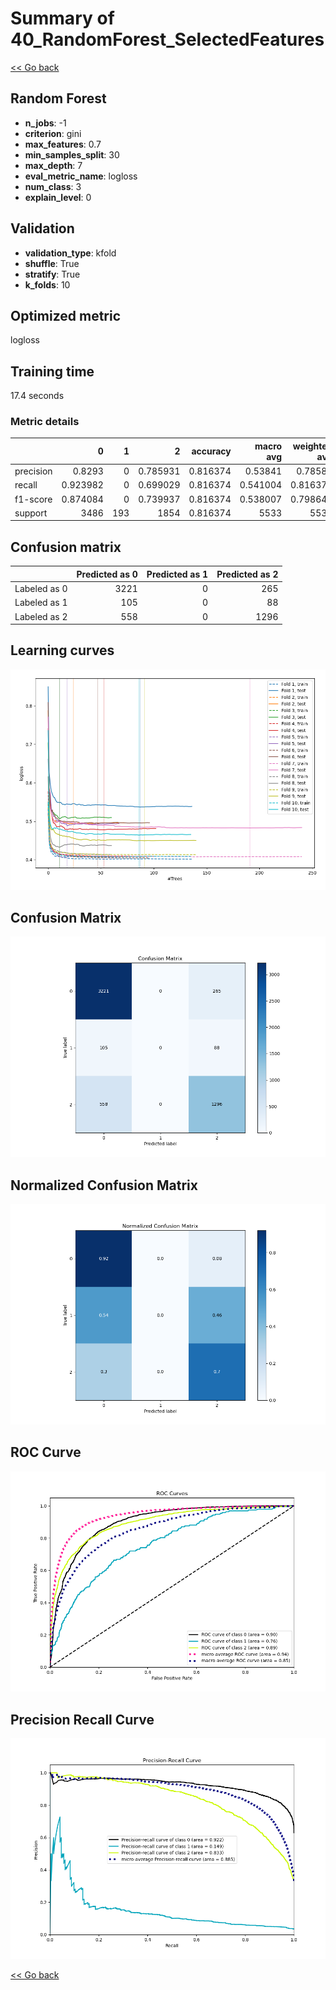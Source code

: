 # Summary of 40_RandomForest_SelectedFeatures

[<< Go back](../README.md)


## Random Forest
- **n_jobs**: -1
- **criterion**: gini
- **max_features**: 0.7
- **min_samples_split**: 30
- **max_depth**: 7
- **eval_metric_name**: logloss
- **num_class**: 3
- **explain_level**: 0

## Validation
 - **validation_type**: kfold
 - **shuffle**: True
 - **stratify**: True
 - **k_folds**: 10

## Optimized metric
logloss

## Training time

17.4 seconds

### Metric details
|           |           0 |   1 |           2 |   accuracy |   macro avg |   weighted avg |   logloss |
|:----------|------------:|----:|------------:|-----------:|------------:|---------------:|----------:|
| precision |    0.8293   |   0 |    0.785931 |   0.816374 |    0.53841  |       0.78584  |  0.482576 |
| recall    |    0.923982 |   0 |    0.699029 |   0.816374 |    0.541004 |       0.816374 |  0.482576 |
| f1-score  |    0.874084 |   0 |    0.739937 |   0.816374 |    0.538007 |       0.798645 |  0.482576 |
| support   | 3486        | 193 | 1854        |   0.816374 | 5533        |    5533        |  0.482576 |


## Confusion matrix
|              |   Predicted as 0 |   Predicted as 1 |   Predicted as 2 |
|:-------------|-----------------:|-----------------:|-----------------:|
| Labeled as 0 |             3221 |                0 |              265 |
| Labeled as 1 |              105 |                0 |               88 |
| Labeled as 2 |              558 |                0 |             1296 |

## Learning curves
![Learning curves](learning_curves.png)
## Confusion Matrix

![Confusion Matrix](confusion_matrix.png)


## Normalized Confusion Matrix

![Normalized Confusion Matrix](confusion_matrix_normalized.png)


## ROC Curve

![ROC Curve](roc_curve.png)


## Precision Recall Curve

![Precision Recall Curve](precision_recall_curve.png)



[<< Go back](../README.md)
